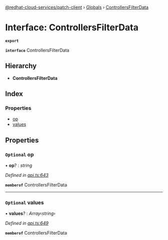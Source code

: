 [@redhat-cloud-services/patch-client](../README.md) › [Globals](../globals.md) › [ControllersFilterData](controllersfilterdata.md)

# Interface: ControllersFilterData

**`export`** 

**`interface`** ControllersFilterData

## Hierarchy

* **ControllersFilterData**

## Index

### Properties

* [op](controllersfilterdata.md#optional-op)
* [values](controllersfilterdata.md#optional-values)

## Properties

### `Optional` op

• **op**? : *string*

*Defined in [api.ts:643](https://github.com/RedHatInsights/javascript-clients/blob/669b7c5/packages/patch/api.ts#L643)*

**`memberof`** ControllersFilterData

___

### `Optional` values

• **values**? : *Array‹string›*

*Defined in [api.ts:649](https://github.com/RedHatInsights/javascript-clients/blob/669b7c5/packages/patch/api.ts#L649)*

**`memberof`** ControllersFilterData
